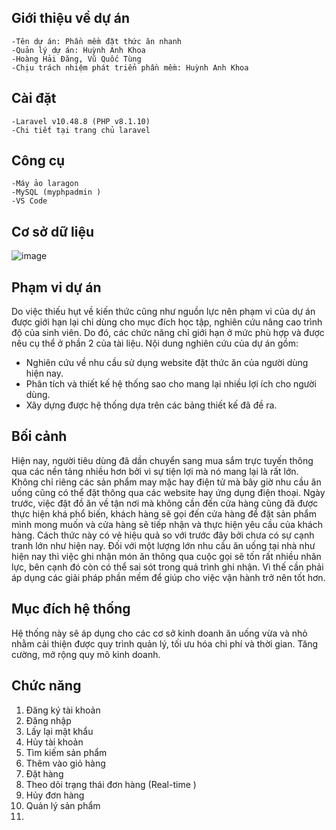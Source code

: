 
## Giới thiệu về dự án
    -Tên dự án: Phần mềm đặt thức ăn nhanh 
    -Quản lý dự án: Huỳnh Anh Khoa
    -Hoàng Hải Đăng, Vũ Quốc Tùng
    -Chịu trách nhiệm phát triển phần mềm: Huỳnh Anh Khoa
## Cài đặt
    -Laravel v10.48.8 (PHP v8.1.10)
    -Chi tiết tại trang chủ laravel
## Công cụ
    -Máy ảo laragon
    -MySQL (myphpadmin )
    -VS Code
## Cơ sở dữ liệu
![image](https://github.com/AnhKhoa24/Datdoannhanh/assets/114119176/969a1aee-1bda-4452-be49-188b2c9c77ba)

## Phạm vi dự án
 Do việc thiếu hụt về kiến thức cũng như nguồn lực nên phạm vi của dự án được giới hạn lại chỉ dùng cho mục đích học tập, nghiên cứu  nâng cao trình độ của sinh viên. Do đó, các chức năng chỉ giới hạn ở mức phù hợp và được nêu cụ thể ở phần 2 của tài liệu.
Nội dung nghiên cứu của dự án gồm:
+ Nghiên cứu về nhu cầu sử dụng website đặt thức ăn của người dùng hiện nay.
+ Phân tích và thiết kế hệ thống sao cho mang lại nhiều lợi ích cho người dùng.
+ Xây dựng được hệ thống dựa trên các bảng thiết kế đã đề ra.

## Bối cảnh
Hiện nay, người tiêu dùng đã dần chuyển sang mua sắm trực tuyến thông qua các nền tảng nhiều hơn bởi vì sự tiện lợi mà nó mang lại là rất lớn. Không chỉ riêng các sản phẩm may mặc hay điện tử mà bây giờ nhu cầu ăn uống cũng có thể đặt thông qua các website hay ứng dụng điện thoại. Ngày trước, việc đặt đồ ăn về tận nơi mà không cần đến cửa hàng cũng đã được thực hiện khá phổ biến, khách hàng sẽ gọi đến cửa hàng để đặt sản phẩm mình mong muốn và cửa hàng sẽ tiếp nhận và thực hiện yêu cầu của khách hàng. Cách thức này có vẻ hiệu quả so với trước đây bởi chưa có sự cạnh tranh lớn như hiện nay. Đối với một lượng lớn nhu cầu ăn uống tại nhà như hiện nay thì việc ghi nhận món ăn thông qua cuộc gọi sẽ tốn rất nhiều nhân lực, bên cạnh đó còn có thể sai sót trong quá trình ghi nhận. Vì thế cần phải áp dụng các giải pháp phần mềm để giúp cho việc vận hành trở nên tốt hơn.

## Mục đích hệ thống
Hệ thống này sẽ áp dụng cho các cơ sở kinh doanh ăn uống vừa và nhỏ nhằm cải thiện được quy trình quản lý, tối ưu hóa chi phí và thời gian. Tăng cường, mở rộng quy mô kinh doanh.
## Chức năng
1. Đăng ký tài khoản
2. Đăng nhập
3. Lấy lại mật khẩu
4. Hủy tài khoản
5. Tìm kiếm sản phẩm
6. Thêm vào giỏ hàng
7. Đặt hàng
8. Theo dõi trạng thái đơn hàng (Real-time )
9. Hủy đơn hàng
10. Quản lý sản phẩm
11. 
